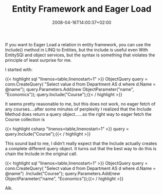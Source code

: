 ﻿---
title: "Entity Framework and Eager Load"
description: ""
date: 2008-04-16T14:00:37+02:00
draft: false
tags: [LINQ]
categories: [LINQ]
---
If you want to Eager Load a relation in entity framework, you can use the Include() method in LINQ to Entities, but the include is useful even With EntitySQl and object services, but the syntax is something that violates the principle of least surprise for me.

I started with:

{{< highlight sql "linenos=table,linenostart=1" >}}
ObjectQuery<Department> query = conn.CreateQuery<Department>(
"Select value d from  Department AS d where d.Name = @name");
query.Parameters.Add(new ObjectParameter("name", "Economics"));
query.Include("Course");{{< / highlight >}}

<!-- Code inserted with Steve Dunn's Windows Live Writer Code Formatter Plugin.  http://dunnhq.com -->

It seems pretty reasonable to me, but this does not work, no eager fetch of any courses….after some minutes of perplexity I realized that the Include Method does return a query object……so the right way to eager fetch the Course collection is

{{< highlight csharp "linenos=table,linenostart=1" >}}
query = query.Include("Course");{{< / highlight >}}

<!-- Code inserted with Steve Dunn's Windows Live Writer Code Formatter Plugin.  http://dunnhq.com -->

This sound bad to me, I didn’t really expect that the Include actually creates a complete different query object. It turns out that the best way to do this is chain the Include in the original call.

{{< highlight sql "linenos=table,linenostart=1" >}}
ObjectQuery<Department> query = conn.CreateQuery<Department>(
  "Select value d from Department AS d where d.Name = @name")
 .Include("Course");
query.Parameters.Add(new ObjectParameter("name", "Economics"));{{< / highlight >}}

<!-- Code inserted with Steve Dunn's Windows Live Writer Code Formatter Plugin.  http://dunnhq.com -->

Alk.

